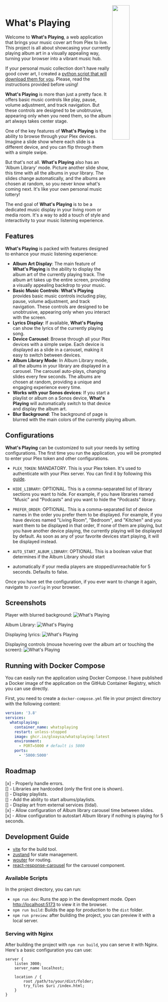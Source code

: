 
<img align="right" width="33%" src="./logo.png"> 
<h1>What's Playing</h1>

Welcome to **What's Playing**, a web application that brings your music cover art from Plex to live. This project is all about showcasing your currently playing album art in a visually appealing way, turning your browser into a vibrant music hub.

If your personal music collection don't have really good cover art, I created a [python script that will download them for you](https://github.com/gloaysa/whatsplaying/wiki/How-to-get-high-quality-covers-for-all-your-music). Please, read the instructions provided before using!

**What's Playing** is more than just a pretty face. It offers basic music controls like play, pause, volume adjustment, and track navigation. But these controls are designed to be unobtrusive, appearing only when you need them, so the album art always takes center stage.

One of the key features of **What's Playing** is the ability to browse through your Plex devices. Imagine a slide show where each slide is a different device, and you can flip through them with a simple swipe.

But that's not all. **What's Playing** also has an 'Album Library' mode. Picture another slide show, this time with all the albums in your library. The slides change automatically, and the albums are chosen at random, so you never know what's coming next. It's like your own personal music lottery!

The end goal of **What's Playing** is to be a dedicated music display in your living room or media room. It's a way to add a touch of style and interactivity to your music listening experience.

## Features

**What's Playing** is packed with features designed to enhance your music listening experience:

- **Album Art Display**: The main feature of **What's Playing** is the ability to display the album art of the currently playing track. 
The album art takes up the entire screen, providing a visually appealing backdrop to your music.
- **Basic Music Controls**: **What's Playing** provides basic music controls including play, pause, volume adjustment, and track navigation.
These controls are designed to be unobtrusive, appearing only when you interact with the screen.
- **Lyrics Display**: If available, **What's Playing** can show the lyrics of the currently playing song.
- **Device Carousel**: Browse through all your Plex devices with a simple swipe. 
Each device is displayed as a slide in a carousel, making it easy to switch between devices.
- **Album Library Mode**: In Album Library mode, all the albums in your library are displayed in a carousel.
The carousel auto-plays, changing slides every few seconds. The albums are chosen at random, providing a unique and engaging experience every time.
- **Works with your Sonos devices**: If you start a playlist or album on a Sonos device, **What's Playing** will automatically switch to that device and display the album art.
- **Blur Background**: The background of page is blurred with the main colors of the currently playing album.

## Configurations

**What's Playing** can be customized to suit your needs by setting configurations.
The first time you run the application, you will be prompted to enter your Plex token and other configurations.

- `PLEX_TOKEN`: MANDATORY. This is your Plex token. It's used to authenticate with your Plex server. 
You can find it by following this [guide](https://support.plex.tv/articles/204059436-finding-an-authentication-token-x-plex-token/).

- `HIDE_LIBRARY`: OPTIONAL. This is a comma-separated list of library sections you want to hide.
For example, if you have libraries named "Music" and "Podcasts" and you want to hide the "Podcasts" library.

- `PREFER_ORDER`: OPTIONAL. This is a comma-separated list of device names in the order you prefer them to be displayed.
For example, if you have devices named "Living Room", "Bedroom", and "Kitchen" and you want them to be displayed in that order,
If none of them are playing, but you have another device playing,
the currently playing will be displayed by default. As soon as any of your favorite devices start playing, it will be displayed instead.

- `AUTO_START_ALBUM_LIBRARY`: OPTIONAL. This is a boolean value that determines if the Album Library should start
- automatically if your media players are stopped/unreachable for 5 seconds. Defaults to false.

Once you have set the configuration, if you ever want to change it again, navigate to `/config` in your browser.

## Screenshots

Player with blurred background:
![What's Playing](./example_player.png)

Album Library:
![What's Playing](./example_album.png)

Displaying lyrics:
![What's Playing](./example_lyrics.png)

Displaying controls (mouse hovering over the album art or touching the screen):
![What's Playing](./example_controls.png)

## Running with Docker Compose

You can easily run the application using Docker Compose.
I have published a Docker image of the application on the GitHub Container Registry, which you can use directly.

First, you need to create a `docker-compose.yml` file in your project directory with the following content:

```yaml
version: '3.8'
services:
  whatsplaying:
    container_name: whatsplaying
    restart: unless-stopped
    image: ghcr.io/gloaysa/whatsplaying:latest
    environment:
      - PORT=5000 # default is 5000
    ports:
      - '5000:5000'
```

## Roadmap
[x] - Properly handle errors.  
[] - Libraries are hardcoded (only the first one is shown).  
[] - Display playlists.  
[] - Add the ability to start albums/playlists.  
[] - Display art from external services (tidal).  
[x] - Allow configuration of Album library carousel time between slides.  
[x] - Allow configuration to autostart Album library if nothing is playing for 5 seconds.  

## Development Guide

- [vite](https://vitejs.dev/) for the build tool.
- [zustand](https://github.com/pmndrs/zustand) for state management.
- [wouter](https://github.com/molefrog/wouter) for routing.
- [react-response-carousel](https://github.com/leandrowd/react-responsive-carousel) for the carousel component.

### Available Scripts

In the project directory, you can run:

- `npm run dev`: Runs the app in the development mode. Open [http://localhost:5173](http://localhost:5173) to view it in the browser.
- `npm run build`: Builds the app for production to the `dist` folder.
- `npm run preview`: after building the project, you can preview it with a local server.

### Serving with Nginx

After building the project with `npm run build`, you can serve it with Nginx. Here's a basic configuration you can use:

```nginx
server {
    listen 3000;
    server_name localhost;

    location / {
        root /path/to/your/dist/folder;
        try_files $uri /index.html;
    }
}
```
